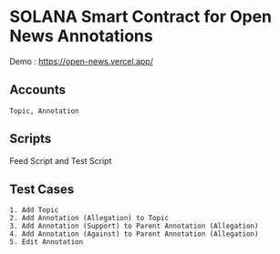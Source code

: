 

# SOLANA Smart Contract for Open News Annotations

Demo : https://open-news.vercel.app/


## Accounts

```
Topic, Annotation
```

## Scripts

Feed Script and Test Script 

## Test Cases
```
1. Add Topic
2. Add Annotation (Allegation) to Topic
3. Add Annotation (Support) to Parent Annotation (Allegation)
4. Add Annotation (Against) to Parent Annotation (Allegation)
5. Edit Annotation
```

